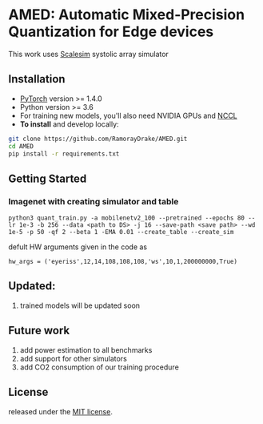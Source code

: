 

# AMED: Automatic Mixed-Precision Quantization for Edge devices

This work uses [Scalesim](https://scalesim-project.github.io/) systolic array simulator 


## Installation

* [PyTorch](http://pytorch.org/) version >= 1.4.0
* Python version >= 3.6
* For training new models, you'll also need NVIDIA GPUs and [NCCL](https://github.com/NVIDIA/nccl)
* **To install** and develop locally:
```bash
git clone https://github.com/RamorayDrake/AMED.git
cd AMED
pip install -r requirements.txt
```

## Getting Started
### Imagenet with creating simulator and table
```
python3 quant_train.py -a mobilenetv2_100 --pretrained --epochs 80 --lr 1e-3 -b 256 --data <path to DS> -j 16 --save-path <save path> --wd 1e-5 -p 50 -qf 2 --beta 1 -EMA 0.01 --create_table --create_sim
```

defult HW arguments given in the code as
```
hw_args = ('eyeriss',12,14,108,108,108,'ws',10,1,200000000,True)
```



## Updated:

1. trained models will be updated soon


## Future work
1. add power estimation to all benchmarks
2. add support for other simulators
4. add CO2 consumption of our training procedure


## License
released under the [MIT license](LICENSE).
